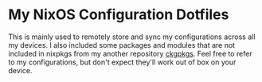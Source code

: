 # My NixOS Configuration Dotfiles
This is mainly used to remotely store and sync my configurations across all my devices.
I also included some packages and modules that are not included in nixpkgs from my another repository [ckgpkgs](https://codeberg.org/ckgxrg/ckgpkgs).
Feel free to refer to my configurations, but don't expect they'll work out of box on your device.
